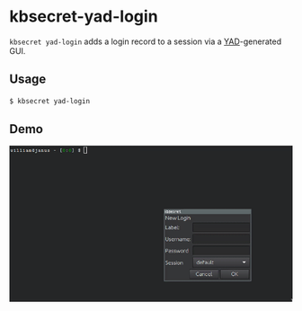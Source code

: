 kbsecret-yad-login
=================

`kbsecret yad-login` adds a login record to a session via a
[YAD](https://code.google.com/archive/p/yad/)-generated GUI.

## Usage

```bash
$ kbsecret yad-login
```

## Demo

![Demo](demo.gif)

